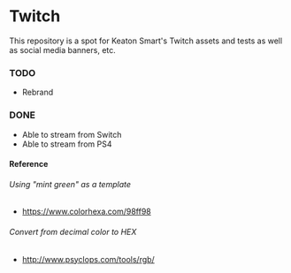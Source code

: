 # Twitch
This repository is a spot for Keaton Smart's Twitch assets and tests as well as social media banners, etc.

### TODO
* Rebrand

### DONE
* Able to stream from Switch
* Able to stream from PS4


#### Reference
###### Using "mint green" as a template 
* https://www.colorhexa.com/98ff98

###### Convert from decimal color to HEX
* http://www.psyclops.com/tools/rgb/